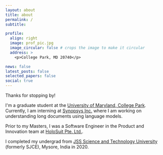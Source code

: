 ```yaml
---
layout: about
title: about
permalink: /
subtitle: 

profile:
  align: right
  image: prof_pic.jpg
  image_circular: false # crops the image to make it circular
  address: >
    <p>College Park, MD 20740</p>

news: false 
latest_posts: false 
selected_papers: false 
social: true  
---
```


Thanks for stopping by!

I'm a graduate student at the [University of Maryland, College Park](https://www.umd.edu). Currently, I am interning at [Synopsys Inc.](https://www.synopsys.com/ai/ai-powered-eda.html) where I am working on understanding long documents using language models.  

Prior to my Masters, I was a Software Engineer in the Product and Innovation team at [HoloSuit Pte. Ltd.](https://www.holoworld.one). 

I completed my undergrad from [JSS Science and Technology University](https://www.sjce.ac.in) (formerly SJCE), Mysore, India in 2020.
